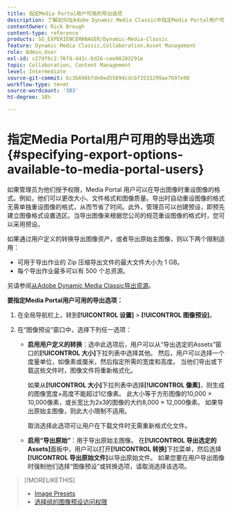 ```yaml
---
title: 指定Media Portal用户可用的导出选项
description: 了解如何在Adobe Dynamic Media Classic中指定Media Portal用户可用的导出选项。
contentOwner: Rick Brough
content-type: reference
products: SG_EXPERIENCEMANAGER/Dynamic-Media-Classic
feature: Dynamic Media Classic,Collaboration,Asset Management
role: Admin,User
exl-id: c27df6c2-76f4-441c-bd26-cee98203291e
topic: Collaboration, Content Management
level: Intermediate
source-git-commit: bc3b696bfde0ed55894cdcbf3533299ae7697e98
workflow-type: tm+mt
source-wordcount: '383'
ht-degree: 38%

---
```


# 指定Media Portal用户可用的导出选项 {#specifying-export-options-available-to-media-portal-users}

如果管理员为他们授予权限，Media Portal 用户可以在导出图像时重设图像的格式。例如，他们可以更改大小、文件格式和图像质量。导出时自动重设图像的格式无需单独重设图像的格式，从而节省了时间。此外，管理员可以创建预设，即预先建立图像格式设置选区。当导出图像来根据您公司的规范重设图像的格式时，您可以采用预设。

如果通过用户定义的转换导出图像资产，或者导出原始主图像，则以下两个限制适用：

* 可用于导出作业的 Zip 压缩导出文件的最大文件大小为 1 GB。
* 每个导出作业最多可以有 500 个总资源。

另请参阅[从Adobe Dynamic Media Classic导出资源](exporting-assets-from-dmc.md#exporting-assets-from_dmc)。

**要指定Media Portal用户可用的导出选项：**

1. 在全局导航栏上，转到&#x200B;**[!UICONTROL 设置]** > **[!UICONTROL 图像预设]**。
1. 在“图像预设”窗口中，选择下列任一选项：

   * **启用用户定义的转换**：选中此选项后，用户可以从“导出选定的Assets”窗口的&#x200B;**[!UICONTROL 大小]**&#x200B;下拉列表中选择其他。 然后，用户可以选择一个度量单位，如像素或厘米，然后指定所需的宽度和高度。 当他们导出或下载这些文件时，图像文件将重新格式化。

     如果从&#x200B;**[!UICONTROL 大小]**&#x200B;下拉列表中选择&#x200B;**[!UICONTROL 像素]**，则生成的图像宽度×高度不能超过1亿像素。 此大小等于方形图像的10,000 × 10,000像素，或长宽比为2x3的图像的大约8,000 × 12,000像素。 如果导出原始主图像，则此大小限制不适用。

     取消选择此选项可让用户在下载文件时无需重新格式化文件。

   * **启用“导出原始”**：用于导出原始主图像。 在&#x200B;**[!UICONTROL 导出选定的Assets]**&#x200B;面板中，用户可以打开&#x200B;**[!UICONTROL 转换]**&#x200B;下拉菜单，然后选择&#x200B;**[!UICONTROL 导出原始文件]**&#x200B;以导出原始文件。 如果您要在用户导出图像时强制他们选择“图像预设”或转换选项，请取消选择该选项。

>[!MORELIKETHIS]
>
>* [Image Presets](application-setup.md#image_presets)
>* [选择组的图像预设访问权限](creating-media-portal-groups.md#choosing_image_preset_access_permissions_for_a_group)
